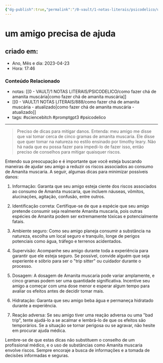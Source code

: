 ```yaml
---
{"dg-publish":true,"permalink":"/0-vault/1-notas-literais/psicodelico/um-amigo-precisa-de-ajuda/","tags":["sciencebitch","promptgpt3","psicodelico"],"dgHomeLink":true,"dgShowLocalGraph":true,"dgShowFileTree":true,"dgEnableSearch":true}
---
```


# um amigo precisa de ajuda

## criado em: 
-  Ano, Mês e dia: 2023-04-23
- Hora: 17:46

### Conteúdo Relacionado
- notas: [[0 - VAULT/1 NOTAS LITERAIS/PSICODELICO/como fazer chá de amanita muscária\|como fazer chá de amanita muscária]]
- [[0 - VAULT/1 NOTAS LITERAIS/888/como fazer chá de amanita muscária -  atualizado\|como fazer chá de amanita muscária -  atualizado]]
- tags: 
#sciencebitch #promptgpt3 #psicodelico
---
>Preciso de dicas para mitigar danos. Entenda: meu amigo me disse que vai tomar cerca de cinco gramas de amanita muscaria. Ele disse que quer tomar na natureza no estilo ensinado por timothy leary. Não há nada que eu possa fazer para impedi-lo de fazer isso, então preciso de conselhos para mitigar quaisquer riscos.

Entendo sua preocupação e é importante que você esteja buscando maneiras de ajudar seu amigo a reduzir os riscos associados ao consumo de Amanita muscaria. A seguir, algumas dicas para minimizar possíveis danos:

1.  Informação: Garanta que seu amigo esteja ciente dos riscos associados ao consumo de Amanita muscaria, que incluem náuseas, vômitos, alucinações, agitação, confusão, entre outros.
    
2.  Identificação correta: Certifique-se de que a espécie que seu amigo pretende consumir seja realmente Amanita muscaria, pois outras espécies de Amanita podem ser extremamente tóxicas e potencialmente fatais.
    
3.  Ambiente seguro: Como seu amigo planeja consumir a substância na natureza, escolha um local seguro e tranquilo, longe de perigos potenciais como água, tráfego e terrenos acidentados.
    
4.  Supervisão: Acompanhe seu amigo durante toda a experiência para garantir que ele esteja seguro. Se possível, convide alguém que seja experiente e sóbrio para ser o "trip sitter" ou cuidador durante o processo.
    
5.  Dosagem: A dosagem de Amanita muscaria pode variar amplamente, e cinco gramas podem ser uma quantidade significativa. Incentive seu amigo a começar com uma dose menor e esperar algum tempo para avaliar os efeitos antes de decidir tomar mais.
    
6.  Hidratação: Garanta que seu amigo beba água e permaneça hidratado durante a experiência.
    
7.  Reação adversa: Se seu amigo tiver uma reação adversa ou uma "bad trip", tente ajudá-lo a se acalmar e lembrá-lo de que os efeitos são temporários. Se a situação se tornar perigosa ou se agravar, não hesite em procurar ajuda médica.
    

Lembre-se de que estas dicas não substituem o conselho de um profissional médico, e o uso de substâncias como Amanita muscaria envolve riscos. Sempre encoraje a busca de informações e a tomada de decisões informadas e seguras.